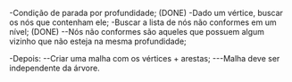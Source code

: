 -Condição de parada por profundidade; (DONE)
-Dado um vértice, buscar os nós que contenham ele;
-Buscar a lista de nós não conformes em um nível; (DONE)
--Nós não conformes são aqueles que possuem algum vizinho que não esteja na mesma profundidade;

-Depois:
--Criar uma malha com os vértices + arestas;
---Malha deve ser independente da árvore.
